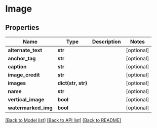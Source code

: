 # Image

## Properties
Name | Type | Description | Notes
------------ | ------------- | ------------- | -------------
**alternate_text** | **str** |  | [optional] 
**anchor_tag** | **str** |  | [optional] 
**caption** | **str** |  | [optional] 
**image_credit** | **str** |  | [optional] 
**images** | **dict(str, str)** |  | [optional] 
**name** | **str** |  | [optional] 
**vertical_image** | **bool** |  | [optional] 
**watermarked_img** | **bool** |  | [optional] 

[[Back to Model list]](../README.md#documentation-for-models) [[Back to API list]](../README.md#documentation-for-api-endpoints) [[Back to README]](../README.md)

